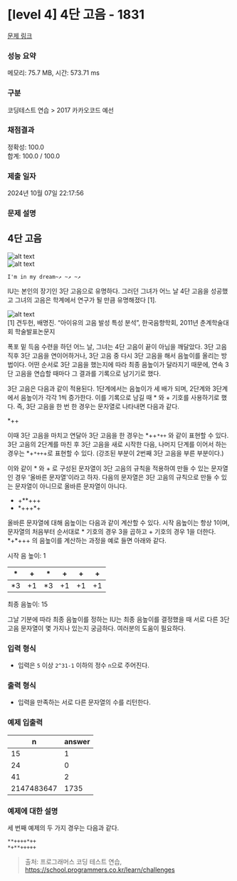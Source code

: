 # [level 4] 4단 고음 - 1831 

[문제 링크](https://school.programmers.co.kr/learn/courses/30/lessons/1831) 

### 성능 요약

메모리: 75.7 MB, 시간: 573.71 ms

### 구분

코딩테스트 연습 > 2017 카카오코드 예선

### 채점결과

정확성: 100.0<br/>합계: 100.0 / 100.0

### 제출 일자

2024년 10월 07일 22:17:56

### 문제 설명

<h2>4단 고음</h2>

<p><img src="http://t1.kakaocdn.net/codefestival/IU1.png" title="IU1" alt="alt text"><br>
<img src="http://t1.kakaocdn.net/codefestival/IU2.png" title="IU2" alt="alt text"></p>
<div class="highlight"><pre class="codehilite"><code>I'm in my dream~↗ ~↗ ~↗
</code></pre></div>
<p>IU는 본인의 장기인 3단 고음으로 유명하다. 그러던 그녀가 어느 날 4단 고음을 성공했고 그녀의 고음은 학계에서 연구가 될 만큼 유명해졌다 [1].</p>

<p><img src="http://t1.kakaocdn.net/codefestival/IU_paper.png" title="IU Paper" alt="alt text"><br>
[1] 견두헌, 배명진. “아이유의 고음 발성 특성 분석”, 한국음향학회, 2011년 춘계학술대회 학술발표논문지</p>

<p>폭포 밑 득음 수련을 하던 어느 날, 그녀는 4단 고음이 끝이 아님을 깨달았다. 3단 고음 직후 3단 고음을 연이어하거나, 3단 고음 중 다시 3단 고음을 해서 음높이를 올리는 방법이다. 어떤 순서로 3단 고음을 했는지에 따라 최종 음높이가 달라지기 때문에, 연속 3단 고음을 연습할 때마다 그 결과를 기록으로 남기기로 했다.</p>

<p>3단 고음은 다음과 같이 적용된다. 1단계에서는 음높이가 세 배가 되며, 2단계와 3단계에서 음높이가 각각 1씩 증가한다. 이를 기록으로 남길 때 * 와 + 기호를 사용하기로 했다. 즉, 3단 고음을 한 번 한 경우는 문자열로 나타내면 다음과 같다.</p>

<p>*++</p>

<p>이때 3단 고음을 마치고 연달아 3단 고음을 한 경우는 *++<code>*++</code> 와 같이 표현할 수 있다. 3단 고음의 2단계를 마친 후 3단 고음을 새로 시작한 다음, 나머지 단계를 이어서 하는 경우는 *+<code>*++</code>+로 표현할 수 있다. (강조된 부분이 2번째 3단 고음을 부른 부분이다.)</p>

<p>이와 같이 * 와 + 로 구성된 문자열이 3단 고음의 규칙을 적용하여 만들 수 있는 문자열인 경우 '올바른 문자열'이라고 하자. 다음의 문자열은 3단 고음의 규칙으로 만들 수 있는 문자열이 아니므로 올바른 문자열이 아니다.</p>

<ul>
<li>+**+++</li>
<li>*+++*+</li>
</ul>

<p>올바른 문자열에 대해 음높이는 다음과 같이 계산할 수 있다. 시작 음높이는 항상 1이며, 문자열의 처음부터 순서대로 * 기호의 경우 3을 곱하고 + 기호의 경우 1을 더한다. *+*+++ 의 음높이를 계산하는 과정을 예로 들면 아래와 같다.</p>

<p>시작 음 높이: 1</p>
<table class="table">
        <thead><tr>
<th>*</th>
<th>+</th>
<th>*</th>
<th>+</th>
<th>+</th>
<th>+</th>
</tr>
</thead>
        <tbody><tr>
<td>*3</td>
<td>+1</td>
<td>*3</td>
<td>+1</td>
<td>+1</td>
<td>+1</td>
</tr>
</tbody>
      </table>
<p>최종 음높이: 15</p>

<p>그날 기분에 따라 최종 음높이를 정하는 IU는 최종 음높이를 결정했을 때 서로 다른 3단 고음 문자열이 몇 가지나 있는지 궁금하다. 여러분의 도움이 필요하다.</p>

<h3>입력 형식</h3>

<ul>
<li>입력은 <code>5</code> 이상 <code>2^31-1</code> 이하의 정수 <code>n</code>으로 주어진다.</li>
</ul>

<h3>출력 형식</h3>

<ul>
<li>입력을 만족하는 서로 다른 문자열의 수를 리턴한다.</li>
</ul>

<h3>예제 입출력</h3>
<table class="table">
        <thead><tr>
<th>n</th>
<th>answer</th>
</tr>
</thead>
        <tbody><tr>
<td>15</td>
<td>1</td>
</tr>
<tr>
<td>24</td>
<td>0</td>
</tr>
<tr>
<td>41</td>
<td>2</td>
</tr>
<tr>
<td>2147483647</td>
<td>1735</td>
</tr>
</tbody>
      </table>
<h3>예제에 대한 설명</h3>

<p>세 번째 예제의 두 가지 경우는 다음과 같다.</p>

<p><code>**++++*++</code><br>
<code>*+**+++++</code></p>


> 출처: 프로그래머스 코딩 테스트 연습, https://school.programmers.co.kr/learn/challenges